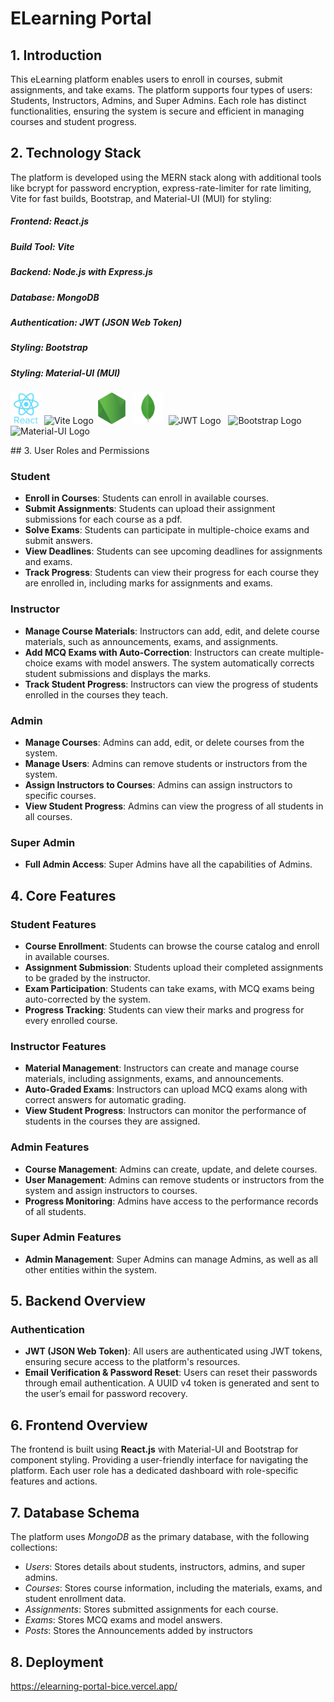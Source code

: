 # ELearning Portal
## 1. Introduction

This eLearning platform enables users to enroll in courses, submit assignments, and take exams. The platform supports four types of users: Students, Instructors, Admins, and Super Admins. Each role has distinct functionalities, ensuring the system is secure and efficient in managing courses and student progress.

## 2. Technology Stack
The platform is developed using the MERN stack along with additional tools like bcrypt for password encryption, express-rate-limiter for rate limiting, Vite for fast builds, Bootstrap, and Material-UI (MUI) for styling:
<h5>Frontend: React.js </h5> 
<h5>Build Tool: Vite</h5> 
<h5>Backend: Node.js with Express.js  </h5>
<h5>Database: MongoDB </h5> 
<h5>Authentication: JWT (JSON Web Token)</h5> 
<h5>Styling: Bootstrap </h5> 
<h5>Styling: Material-UI (MUI)</h5>
<p align="left" >
 
<img src="https://raw.githubusercontent.com/devicons/devicon/master/icons/react/react-original-wordmark.svg" alt="react" width="50px" height="50px"/>
<img src="https://vitejs.dev/logo.svg" alt="Vite Logo" style="width:50px; height:50px;">
<img src="https://raw.githubusercontent.com/devicons/devicon/master/icons/nodejs/nodejs-original.svg" width="50px" height="50px"/>&nbsp;
<img src="https://raw.githubusercontent.com/devicons/devicon/master/icons/mongodb/mongodb-original.svg" width="50px" height="50px"/>&nbsp;
<img src="https://jwt.io/img/pic_logo.svg" alt="JWT Logo" style="width:50px; height:50px;">&nbsp;&nbsp;
<img src="https://upload.wikimedia.org/wikipedia/commons/b/b2/Bootstrap_logo.svg" alt="Bootstrap Logo" style="width:50px; height:50px;">&nbsp;
<img src="https://mui.com/static/logo.png" alt="Material-UI Logo" style="width:50px; height:50px;">

</p>
## 3. User Roles and Permissions

### Student
- **Enroll in Courses**: Students can enroll in available courses.
- **Submit Assignments**: Students can upload their assignment submissions for each course as a pdf.
- **Solve Exams**: Students can participate in multiple-choice exams and submit answers.
- **View Deadlines**: Students can see upcoming deadlines for assignments and exams.
- **Track Progress**: Students can view their progress for each course they are enrolled in, including marks for assignments and exams.

### Instructor
- **Manage Course Materials**: Instructors can add, edit, and delete course materials, such as announcements, exams, and assignments.
- **Add MCQ Exams with Auto-Correction**: Instructors can create multiple-choice exams with model answers. The system automatically corrects student submissions and displays the marks.
- **Track Student Progress**: Instructors can view the progress of students enrolled in the courses they teach.

### Admin
- **Manage Courses**: Admins can add, edit, or delete courses from the system.
- **Manage Users**: Admins can remove students or instructors from the system.
- **Assign Instructors to Courses**: Admins can assign instructors to specific courses.
- **View Student Progress**: Admins can view the progress of all students in all courses.

### Super Admin
- **Full Admin Access**: Super Admins have all the capabilities of Admins.

## 4. Core Features

### Student Features
- **Course Enrollment**: Students can browse the course catalog and enroll in available courses.
- **Assignment Submission**: Students upload their completed assignments to be graded by the instructor.
- **Exam Participation**: Students can take exams, with MCQ exams being auto-corrected by the system.
- **Progress Tracking**: Students can view their marks and progress for every enrolled course.
  
### Instructor Features
- **Material Management**: Instructors can create and manage course materials, including assignments, exams, and announcements.
- **Auto-Graded Exams**: Instructors can upload MCQ exams along with correct answers for automatic grading.
- **View Student Progress**: Instructors can monitor the performance of students in the courses they are assigned.

### Admin Features
- **Course Management**: Admins can create, update, and delete courses.
- **User Management**: Admins can remove students or instructors from the system and assign instructors to courses.
- **Progress Monitoring**: Admins have access to the performance records of all students.

### Super Admin Features
- **Admin Management**: Super Admins can manage Admins, as well as all other entities within the system.

## 5. Backend Overview

### Authentication
- **JWT (JSON Web Token)**: All users are authenticated using JWT tokens, ensuring secure access to the platform's resources.
- **Email Verification & Password Reset**: Users can reset their passwords through email authentication. A UUID v4 token is generated and sent to the user’s email for password recovery.

## 6. Frontend Overview

The frontend is built using **React.js** with Material-UI and Bootstrap for component styling. Providing a user-friendly interface for navigating the platform. Each user role has a dedicated dashboard with role-specific features and actions.

## 7. Database Schema

The platform uses *MongoDB* as the primary database, with the following collections:
- *Users*: Stores details about students, instructors, admins, and super admins.
- *Courses*: Stores course information, including the materials, exams, and student enrollment data.
- *Assignments*: Stores submitted assignments for each course.
- *Exams*: Stores MCQ exams and model answers.
- *Posts*: Stores the Announcements added by instructors

## 8. Deployment
https://elearning-portal-bice.vercel.app/


